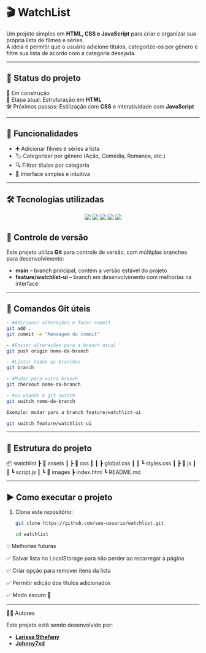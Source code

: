 # 🎬 WatchList

Um projeto simples em **HTML, CSS e JavaScript** para criar e organizar sua própria lista de filmes e séries.  
A ideia é permitir que o usuário adicione títulos, categorize-os por gênero e filtre sua lista de acordo com a categoria desejada.

---

## 📸 Status do projeto

🚧 Em construção  
📌 Etapa atual: Estruturação em **HTML**  
🛠️ Próximos passos: Estilização com **CSS** e interatividade com **JavaScript**

---

## 🚀 Funcionalidades

- ➕ Adicionar filmes e séries à lista  
- 🏷️ Categorizar por gênero (Ação, Comédia, Romance, etc.)  
- 🔍 Filtrar títulos por categoria  
- 🎨 Interface simples e intuitiva  

---

## 🛠️ Tecnologias utilizadas

<div align="center"> <a href="#"><img src="https://img.shields.io/badge/html5-%23E34F26.svg?style=for-the-badge&logo=html5&logoColor=white" /></a> <a href="#"><img src="https://img.shields.io/badge/css3-%231572B6.svg?style=for-the-badge&logo=css3&logoColor=white" /></a> <a href="#"><img src="https://img.shields.io/badge/bootstrap-%238511FA.svg?style=for-the-badge&logo=bootstrap&logoColor=white" /></a> <a href="#"><img src="https://img.shields.io/badge/javascript-%23323330.svg?style=for-the-badge&logo=javascript&logoColor=%23F7DF1E" /></a> <a href="#"><img src="https://img.shields.io/badge/git-%23F05033.svg?style=for-the-badge&logo=git&logoColor=white" /></a> </div>

## 🔄 Controle de versão

Este projeto utiliza **Git** para controle de versão, com múltiplas branches para desenvolvimento:

- **main** – branch principal, contém a versão estável do projeto  
- **feature/watchlist-ui** – branch em desenvolvimento com melhorias na interface  

---

## 💾 Comandos Git úteis
```bash
- #Adicionar alterações e fazer commit
git add .
git commit -m "Mensagem do commit"

- #Enviar alterações para a branch atual
git push origin nome-da-branch

- #Listar todas as branches
git branch

- #Mudar para outra branch
git checkout nome-da-branch

- #ou usando o git switch
git switch nome-da-branch

Exemplo: mudar para a branch feature/watchlist-ui

git switch feature/watchlist-ui
```
---

## 📂 Estrutura do projeto

📦 watchlist
┣ 📂 assets
┃ ┣ 📂 css
┃ ┃ ┣ global.css
┃ ┃ ┗ styles.css
┃ ┣ 📂 js
┃ ┃ ┗ script.js
┃ ┗ 📂 images
┣ index.html
┗ README.md

---

## ▶️ Como executar o projeto

1. Clone este repositório:
   ```bash
   git clone https://github.com/seu-usuario/watchlist.git

   cd watchlist

💡 Melhorias futuras

✅ Salvar lista no LocalStorage para não perder ao recarregar a página

✅ Criar opção para remover itens da lista

✅ Permitir edição dos títulos adicionados

✅ Modo escuro 🌙

---

👩‍💻 Autores

Este projeto está sendo desenvolvido por:

- [**Larissa Sthefany**](https://github.com/Larissasthefany)  
- [**Johnny7xd**](https://github.com/Johnny7xd)  

